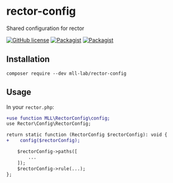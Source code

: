# rector-config

Shared configuration for rector

[![GitHub license](https://img.shields.io/github/license/mll-lab/rector-config.svg)](https://github.com/mll-lab/rector-config/blob/master/LICENSE)
[![Packagist](https://img.shields.io/packagist/v/mll-lab/rector-config.svg)](https://packagist.org/packages/mll-lab/rector-config)
[![Packagist](https://img.shields.io/packagist/dt/mll-lab/rector-config.svg)](https://packagist.org/packages/mll-lab/rector-config)

## Installation

    composer require --dev mll-lab/rector-config

## Usage

In your `rector.php`:

```diff
+use function MLL\RectorConfig\config;
use Rector\Config\RectorConfig;

return static function (RectorConfig $rectorConfig): void {
+    config($rectorConfig);

    $rectorConfig->paths([
        ...
    ]);
    $rectorConfig->rule(...);
};
```
